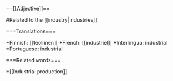 ==[[Adjective]]==

#Related to the [[industry|industries]]

===Translations===

*Finnish: [[teollinen]]
*French: [[industriel]]
*Interlingua: industrial
*Portuguese: industrial

===Related words===

*[[Industrial production]]